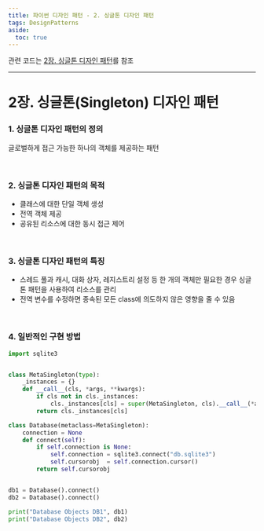 ```yaml
---
title: 파이썬 디자인 패턴 - 2. 싱글톤 디자인 패턴
tags: DesignPatterns
aside:
  toc: true
---
```


관련 코드는 [2장. 싱글톤 디자인 패턴](https://github.com/alchemine/design_pattern/blob/main/2%EC%9E%A5.%20%EC%8B%B1%EA%B8%80%ED%86%A4%20%EB%94%94%EC%9E%90%EC%9D%B8%20%ED%8C%A8%ED%84%B4)를 참조

<!--more-->
---


# 2장. 싱글톤(Singleton) 디자인 패턴  
### 1. 싱글톤 디자인 패턴의 정의  
글로벌하게 접근 가능한 하나의 객체를 제공하는 패턴

<br>

### 2. 싱글톤 디자인 패턴의 목적  
- 클래스에 대한 단일 객체 생성
- 전역 객체 제공
- 공유된 리소스에 대한 동시 접근 제어

<br>

### 3. 싱글톤 디자인 패턴의 특징  
- 스레드 풀과 캐시, 대화 상자, 레지스트리 설정 등 한 개의 객체만 필요한 경우 싱글톤 패턴을 사용하여 리소스를 관리
- 전역 변수를 수정하면 종속된 모든 class에 의도하지 않은 영향을 줄 수 있음

<br>

### 4. 일반적인 구현 방법 

```python
import sqlite3


class MetaSingleton(type):
    _instances = {}
    def __call__(cls, *args, **kwargs):
        if cls not in cls._instances:
            cls._instances[cls] = super(MetaSingleton, cls).__call__(*args, **kwargs)
        return cls._instances[cls]

class Database(metaclass=MetaSingleton):
    connection = None
    def connect(self):
        if self.connection is None:
            self.connection = sqlite3.connect("db.sqlite3")
            self.cursorobj  = self.connection.cursor()
        return self.cursorobj


db1 = Database().connect()
db2 = Database().connect()

print("Database Objects DB1", db1)
print("Database Objects DB2", db2)
```
